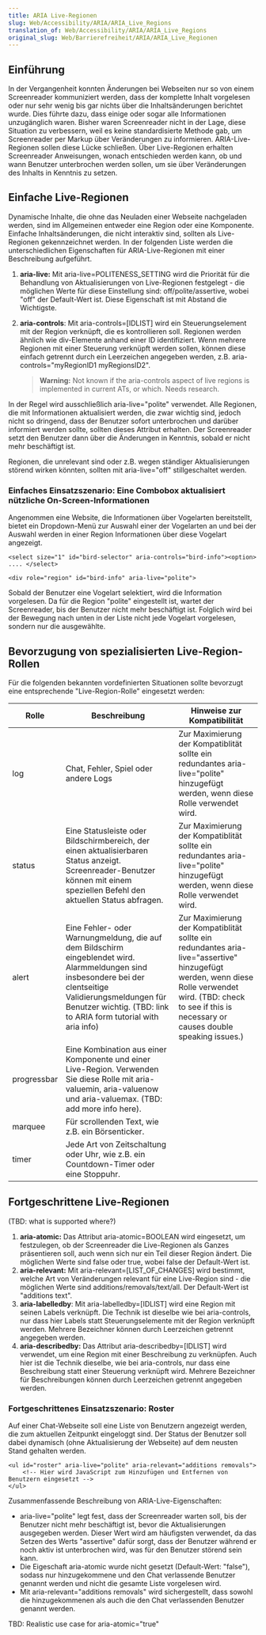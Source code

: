 ```yaml
---
title: ARIA Live-Regionen
slug: Web/Accessibility/ARIA/ARIA_Live_Regions
translation_of: Web/Accessibility/ARIA/ARIA_Live_Regions
original_slug: Web/Barrierefreiheit/ARIA/ARIA_Live_Regionen
---
```

## Einführung

In der Vergangenheit konnten Änderungen bei Webseiten nur so von einem Screenreader kommuniziert werden, dass der komplette Inhalt vorgelesen oder nur sehr wenig bis gar nichts über die Inhaltsänderungen berichtet wurde. Dies führte dazu, dass einige oder sogar alle Informationen unzugänglich waren. Bisher waren Screenreader nicht in der Lage, diese Situation zu verbessern, weil es keine standardisierte Methode gab, um Screenreader per Markup über Veränderungen zu informieren. ARIA-Live-Regionen sollen diese Lücke schließen. Über Live-Regionen erhalten Screenreader Anweisungen, wonach entschieden werden kann, ob und wann Benutzer unterbrochen werden sollen, um sie über Veränderungen des Inhalts in Kenntnis zu setzen.

## Einfache Live-Regionen

Dynamische Inhalte, die ohne das Neuladen einer Webseite nachgeladen werden, sind im Allgemeinen entweder eine Region oder eine Komponente. Einfache Inhaltsänderungen, die nicht interaktiv sind, sollten als Live-Regionen gekennzeichnet werden. In der folgenden Liste werden die unterschiedlichen Eigenschaften für ARIA-Live-Regionen mit einer Beschreibung aufgeführt.

1.  **aria-live:** Mit aria-live=POLITENESS_SETTING wird die Priorität für die Behandlung von Aktualisierungen von Live-Regionen festgelegt - die möglichen Werte für diese Einstellung sind: off/polite/assertive, wobei "off" der Default-Wert ist. Diese Eigenschaft ist mit Abstand die Wichtigste.
2.  **aria-controls**: Mit aria-controls=\[IDLIST] wird ein Steuerungselement mit der Region verknüpft, die es kontrollieren soll. Regionen werden ähnlich wie div-Elemente anhand einer ID identifiziert. Wenn mehrere Regionen mit einer Steuerung verknüpft werden sollen, können diese einfach getrennt durch ein Leerzeichen angegeben werden, z.B. aria-controls="myRegionID1 myRegionsID2".

    > **Warning:** Not known if the aria-controls aspect of live regions is implemented in current ATs, or which. Needs research.

In der Regel wird ausschließlich aria-live="polite" verwendet. Alle Regionen, die mit Informationen aktualisiert werden, die zwar wichtig sind, jedoch nicht so dringend, dass der Benutzer sofort unterbrochen und darüber informiert werden sollte, sollten dieses Attribut erhalten. Der Screenreader setzt den Benutzer dann über die Änderungen in Kenntnis, sobald er nicht mehr beschäftigt ist.

Regionen, die unrelevant sind oder z.B. wegen ständiger Aktualisierungen störend wirken könnten, sollten mit aria-live="off" stillgeschaltet werden.

### Einfaches Einsatzszenario: Eine Combobox aktualisiert nützliche On-Screen-Informationen

Angenommen eine Website, die Informationen über Vogelarten bereitstellt, bietet ein Dropdown-Menü zur Auswahl einer der Vogelarten an und bei der Auswahl werden in einer Region Informationen über diese Vogelart angezeigt.

`<select size="1" id="bird-selector" aria-controls="bird-info"><option> .... </select>`

`<div role="region" id="bird-info" aria-live="polite">`

Sobald der Benutzer eine Vogelart selektiert, wird die Information vorgelesen. Da für die Region "polite" eingestellt ist, wartet der Screenreader, bis der Benutzer nicht mehr beschäftigt ist. Folglich wird bei der Bewegung nach unten in der Liste nicht jede Vogelart vorgelesen, sondern nur die ausgewählte.

## Bevorzugung von spezialisierten Live-Region-Rollen

Für die folgenden bekannten vordefinierten Situationen sollte bevorzugt eine entsprechende "Live-Region-Rolle" eingesetzt werden:

| Rolle       | Beschreibung                                                                                                                                                                                                                   | Hinweise zur Kompatibilität                                                                                                                                                                                    |
| ----------- | ------------------------------------------------------------------------------------------------------------------------------------------------------------------------------------------------------------------------------ | -------------------------------------------------------------------------------------------------------------------------------------------------------------------------------------------------------------- |
| log         | Chat, Fehler, Spiel oder andere Logs                                                                                                                                                                                           | Zur Maximierung der Kompatiblität sollte ein redundantes aria-live="polite" hinzugefügt werden, wenn diese Rolle verwendet wird.                                                                               |
| status      | Eine Statusleiste oder Bildschirmbereich, der einen aktualisierbaren Status anzeigt. Screenreader-Benutzer können mit einem speziellen Befehl den aktuellen Status abfragen.                                                   | Zur Maximierung der Kompatiblität sollte ein redundantes aria-live="polite" hinzugefügt werden, wenn diese Rolle verwendet wird.                                                                               |
| alert       | Eine Fehler- oder Warnungmeldung, die auf dem Bildschirm eingeblendet wird. Alarmmeldungen sind insbesondere bei der clentseitige Validierungsmeldungen für Benutzer wichtig. (TBD: link to ARIA form tutorial with aria info) | Zur Maximierung der Kompatiblität sollte ein redundantes aria-live="assertive" hinzugefügt werden, wenn diese Rolle verwendet wird. (TBD: check to see if this is necessary or causes double speaking issues.) |
| progressbar | Eine Kombination aus einer Komponente und einer Live-Region. Verwenden Sie diese Rolle mit aria-valuemin, aria-valuenow und aria-valuemax. (TBD: add more info here).                                                          |                                                                                                                                                                                                                |
| marquee     | Für scrollenden Text, wie z.B. ein Börsenticker.                                                                                                                                                                               |                                                                                                                                                                                                                |
| timer       | Jede Art von Zeitschaltung oder Uhr, wie z.B. ein Countdown-Timer oder eine Stoppuhr.                                                                                                                                          |                                                                                                                                                                                                                |

## Fortgeschrittene Live-Regionen

(TBD: what is supported where?)

1.  **aria-atomic:** Das Attribut aria-atomic=BOOLEAN wird eingesetzt, um festzulegen, ob der Screenreader die Live-Regionen als Ganzes präsentieren soll, auch wenn sich nur ein Teil dieser Region ändert. Die möglichen Werte sind false oder true, wobei false der Default-Wert ist.
2.  **aria-relevant:** Mit aria-relevant=\[LIST_OF_CHANGES] wird bestimmt, welche Art von Veränderungen relevant für eine Live-Region sind - die möglichen Werte sind additions/removals/text/all. Der Default-Wert ist "additions text".
3.  **aria-labelledby**: Mit aria-labelledby=\[IDLIST] wird eine Region mit seinen Labels verknüpft. Die Technik ist dieselbe wie bei aria-controls, nur dass hier Labels statt Steuerungselemente mit der Region verknüpft werden. Mehrere Bezeichner können durch Leerzeichen getrennt angegeben werden.
4.  **aria-describedby:** Das Attribut aria-describedby=\[IDLIST] wird verwendet, um eine Region mit einer Beschreibung zu verknüpfen. Auch hier ist die Technik dieselbe, wie bei aria-controls, nur dass eine Beschreibung statt einer Steuerung verknüpft wird. Mehrere Bezeichner für Beschreibungen können durch Leerzeichen getrennt angegeben werden.

### Fortgeschrittenes Einsatzszenario: Roster

Auf einer Chat-Webseite soll eine Liste von Benutzern angezeigt werden, die zum aktuellen Zeitpunkt eingeloggt sind. Der Status der Benutzer soll dabei dynamisch (ohne Aktualisierung der Webseite) auf dem neusten Stand gehalten werden.

    <ul id="roster" aria-live="polite" aria-relevant="additions removals">
    	<!-- Hier wird JavaScript zum Hinzufügen und Entfernen von Benutzern eingesetzt -->
    </ul>

Zusammenfassende Beschreibung von ARIA-Live-Eigenschaften:

- aria-live="polite" legt fest, dass der Screenreader warten soll, bis der Benutzer nicht mehr beschäftigt ist, bevor die Aktualisierungen ausgegeben werden. Dieser Wert wird am häufigsten verwendet, da das Setzen des Werts "assertive" dafür sorgt, dass der Benutzer während er noch aktiv ist unterbrochen wird, was für den Benutzer störend sein kann.
- Die Eigeschaft aria-atomic wurde nicht gesetzt (Default-Wert: "false"), sodass nur hinzugekommene und den Chat verlassende Benutzer genannt werden und nicht die gesamte Liste vorgelesen wird.
- Mit aria-relevant="additions removals" wird sichergestellt, dass sowohl die hinzugekommenen als auch die den Chat verlassenden Benutzer genannt werden.

TBD: Realistic use case for aria-atomic="true"
